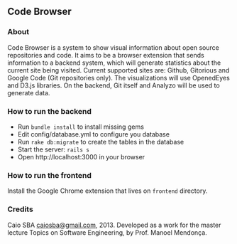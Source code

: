 ## Code Browser

### About

Code Browser is a system to show visual information about open source repositories
and code. It aims to be a browser extension that sends information to a backend system,
which will generate statistics about the current site being visited. Current supported
sites are: Github, Gitorious and Google Code (Git repositories only). The visualizations
will use OpenedEyes and D3.js libraries. On the backend, Git itself and Analyzo will be
used to generate data.

### How to run the backend

* Run `bundle install` to install missing gems
* Edit config/database.yml to configure you database
* Run `rake db:migrate` to create the tables in the database
* Start the server: `rails s`
* Open http://localhost:3000 in your browser

### How to run the frontend

Install the Google Chrome extension that lives on `frontend` directory.

### Credits

Caio SBA <caiosba@gmail.com>, 2013. Developed as a work for the
master lecture Topics on Software Engineering, by Prof. Manoel Mendonça.
